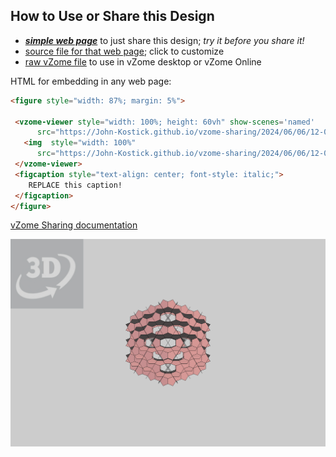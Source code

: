 
## How to Use or Share this Design

 - [***simple web page***](<https://John-Kostick.github.io/vzome-sharing/2024/06/06/12-05-15-Arrays-of-edge-bonded-Dodecahedra/>) to just share this design; *try it before you share it!*
 - [source file for that web page](<https://github.com/John-Kostick/vzome-sharing/edit/main/2024/06/06/12-05-15-Arrays-of-edge-bonded-Dodecahedra/index.md>); click to customize
 - [raw vZome file](<https://raw.githubusercontent.com/John-Kostick/vzome-sharing/main/2024/06/06/12-05-15-Arrays-of-edge-bonded-Dodecahedra/Arrays-of-edge-bonded-Dodecahedra.vZome>) to use in vZome desktop or vZome Online
 
 HTML for embedding in any web page:
 ```html
<figure style="width: 87%; margin: 5%">
  
  <vzome-viewer style="width: 100%; height: 60vh" show-scenes='named'
       src="https://John-Kostick.github.io/vzome-sharing/2024/06/06/12-05-15-Arrays-of-edge-bonded-Dodecahedra/Arrays-of-edge-bonded-Dodecahedra.vZome" >
    <img  style="width: 100%"
       src="https://John-Kostick.github.io/vzome-sharing/2024/06/06/12-05-15-Arrays-of-edge-bonded-Dodecahedra/Arrays-of-edge-bonded-Dodecahedra.png" >
  </vzome-viewer>
  <figcaption style="text-align: center; font-style: italic;">
     REPLACE this caption!
  </figcaption>
</figure>

 ```

[vZome Sharing documentation](https://vzome.github.io/vzome/sharing.html#how-it-works)

![Image](<Arrays-of-edge-bonded-Dodecahedra.png>)

